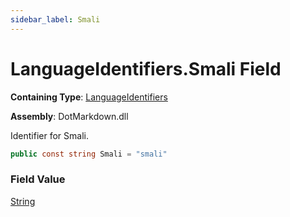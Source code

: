 ```yaml
---
sidebar_label: Smali
---
```


# LanguageIdentifiers\.Smali Field

**Containing Type**: [LanguageIdentifiers](../index.md)

**Assembly**: DotMarkdown\.dll

  
Identifier for Smali\.

```csharp
public const string Smali = "smali"
```

### Field Value

[String](https://docs.microsoft.com/en-us/dotnet/api/system.string)

